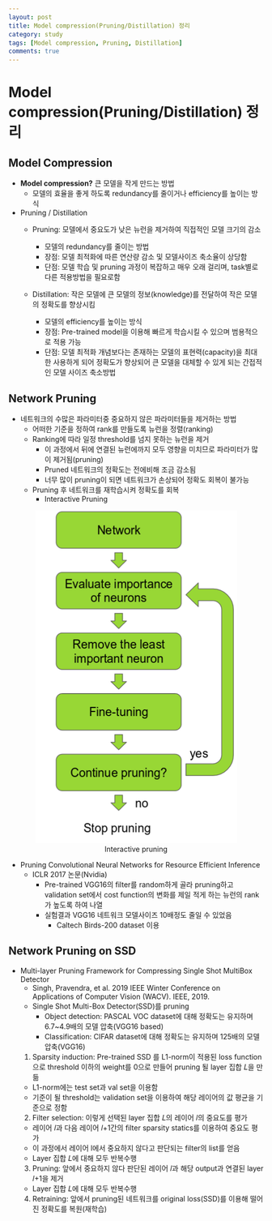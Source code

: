 ```yaml
---
layout: post
title: Model compression(Pruning/Distillation) 정리
category: study
tags: [Model compression, Pruning, Distillation]
comments: true
---
```


# Model compression(Pruning/Distillation) 정리

## Model Compression
- __Model compression?__ 큰 모델을 작게 만드는 방법
  - 모델의 효율을 좋게 하도록 redundancy를 줄이거나 efficiency를 높이는 방식
- Pruning / Distillation
  - Pruning: 모델에서 중요도가 낮은 뉴런을 제거하여 직접적인 모델 크기의 감소
    - 모델의 redundancy를 줄이는 방법
    - 장점: 모델 최적화에 따른 연산량 감소 및 모델사이즈 축소율이 상당함
    - 단점: 모델 학습 및 pruning 과정이 복잡하고 매우 오래 걸리며, task별로 다른 적용방법을 필요로함

  - Distillation: 작은 모델에 큰 모델의 정보(knowledge)를 전달하여 작은 모델의 정확도를 향상시킴
    - 모델의 efficiency를 높이는 방식
    - 장점: Pre-trained model을 이용해 빠르게 학습시킬 수 있으며 범용적으로 적용 가능
    - 단점: 모델 최적화 개념보다는 존재하는 모델의 표현력(capacity)을 최대한 사용하게 되어 정확도가 향상되어 큰 모델을 대체할 수 있게 되는 간접적인 모델 사이즈 축소방법

## Network Pruning
- 네트워크의 수많은 파라미터중 중요하지 않은 파라미터들을 제거하는 방법
  - 어떠한 기준을 정하여 rank를 만들도록 뉴런을 정렬(ranking)
  - Ranking에 따라 일정 threshold를 넘지 못하는 뉴런을 제거
    - 이 과정에서 뒤에 연결된 뉴런에까지 모두 영향을 미치므로 파라미터가 많이 제거됨(pruning)
    - Pruned 네트워크의 정확도는 전에비해 조금 감소됨
    - 너무 많이 pruning이 되면 네트워크가 손상되어 정확도 회복이 불가능
  - Pruning 후 네트워크를 재학습시켜 정확도를 회복
    - Interactive Pruning

<center>
<figure>
<img src="/assets/post_img/study/2019-04-13-pruning/fig1.png" alt="views">
<figcaption>Interactive pruning</figcaption>
</figure>
</center>

- Pruning Convolutional Neural Networks for Resource Efficient Inference
  - ICLR 2017 논문(Nvidia)
    - Pre-trained VGG16의 filter를 random하게 골라 pruning하고 validation set에서 cost function의 변화를 제일 적게 하는 뉴런의 rank가 높도록 하여 나열
    - 실험결과 VGG16 네트워크 모델사이즈 10배정도 줄일 수 있었음
      - Caltech Birds-200 dataset 이용

## Network Pruning on SSD
- Multi-layer Pruning Framework for Compressing Single Shot MultiBox Detector
  - Singh, Pravendra, et al. 2019 IEEE Winter Conference on Applications of Computer Vision (WACV). IEEE, 2019.
  - Single Shot Multi-Box Detector(SSD)를 pruning
    - Object detection: PASCAL VOC dataset에 대해 정확도는 유지하며 6.7~4.9배의 모델 압축(VGG16 based)
    - Classification: CIFAR dataset에 대해 정확도는 유지하며 125배의 모델 압축(VGG16)
  1. Sparsity induction: Pre-trained SSD 를 L1-norm이 적용된 loss function으로 threshold 이하의 weight를 0으로 만들어 pruning 될 layer 집합 𝐿을 만듦
    - L1-norm에는 test set과 val set을 이용함
    - 기준이 될 threshold는 validation set을 이용하여 해당 레이어의 값 평균을 기준으로 정함
  2. Filter selection: 이렇게 선택된 layer 집합 𝐿의 레이어 𝑙의 중요도를 평가
    - 레이어 𝑙과 다음 레이어 𝑙+1간의 filter sparsity statics를 이용하여 중요도 평가
    - 이 과정에서 레이어 l에서 중요하지 않다고 판단되는 filter의 list를 얻음
    - Layer 집합 𝐿에 대해 모두 반복수행
  3. Pruning: 앞에서 중요하지 않다 판단된 레이어 𝑙과 해당 output과 연결된 layer 𝑙+1을 제거
    - Layer 집합 𝐿에 대해 모두 반복수행
  4. Retraining: 앞에서 pruning된 네트워크를 original loss(SSD)를 이용해 떨어진 정확도를 복원(재학습)



